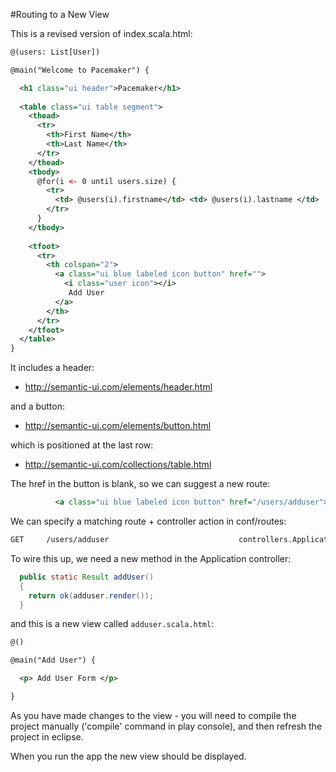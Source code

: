 #Routing to a New View

This is a revised version of index.scala.html:

~~~xml
@(users: List[User])

@main("Welcome to Pacemaker") {

  <h1 class="ui header">Pacemaker</h1>
  
  <table class="ui table segment">
    <thead>
      <tr>
        <th>First Name</th>
        <th>Last Name</th>
      </tr>
    </thead>
    <tbody>
      @for(i <- 0 until users.size) {
        <tr>
          <td> @users(i).firstname</td> <td> @users(i).lastname </td> 
        </tr>
      }
    </tbody>
    
    <tfoot>
      <tr>
        <th colspan="2">
          <a class="ui blue labeled icon button" href="">
            <i class="user icon"></i> 
             Add User
          </a>
        </th>
      </tr>
    </tfoot>  
  </table>
}
~~~

It includes a header:

- <http://semantic-ui.com/elements/header.html>

and a button:

- <http://semantic-ui.com/elements/button.html>

which is positioned at the last row:

- <http://semantic-ui.com/collections/table.html>

The href in the button is blank, so we can suggest a new route:

~~~xml
          <a class="ui blue labeled icon button" href="/users/adduser">
~~~

We can specify a matching route + controller action in conf/routes:

~~~xml
GET     /users/adduser                             controllers.Application.addUser()
~~~

To wire this up, we need a new method in the Application controller:

~~~java
  public static Result addUser()
  {
    return ok(adduser.render());
  }
~~~

and this is a new view called `adduser.scala.html`:

~~~xml
@()

@main("Add User") {

  <p> Add User Form </p>

}
~~~

As you have made changes to the view - you will need to compile the project manually ('compile' command in play console), and then refresh the project in eclipse.

When you run the app the new view should be displayed.
